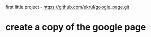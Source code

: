 first little project  - https://github.com/ekrul/google_page.git


# create a copy of the google page


